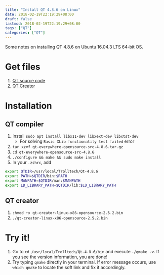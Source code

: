 ```yaml
---
title: "Install QT 4.8.6 on Linux"
date: 2018-02-19T22:19:29+08:00
draft: false
lastmod: 2018-02-19T22:19:29+08:00
tags: ["QT"]
categories: ["QT"]
---
```


Some notes on installing QT 4.8.6 on Ubuntu 16.04.3 LTS 64-bit OS.

<!--more-->

# Get files

1. [QT source code](http://download.qt.io/archive/qt/4.8/4.8.6/qt-everywhere-opensource-src-4.8.6.tar.gz)
2. [QT Creator](http://download.qt.io/archive/qtcreator/2.5/qt-creator-linux-x86_64-opensource-2.5.2.bin)

# Installation

## QT compiler

1. Install `sudo apt install libx11-dev libxext-dev libxtst-dev`
	* For solving `Basic XLib functionality test failed` error
2. `tar xzvf qt-everywhere-opensource-src-4.8.6.tar.gz`
3. `cd qt-everywhere-opensource-src-4.8.6`
4. `./configure && make && sudo make install`
5. In your `.zshrc`, add

```bash
export QTDIR=/usr/local/Trolltech/Qt-4.8.6   
export PATH=$QTDIR/bin:$PATH   
export MANPATH=$QTDIR/man:$MANPATH   
export LD_LIBRARY_PATH=$QTDIR/lib:$LD_LIBRARY_PATH 
```

## QT creator

1. `chmod +x qt-creator-linux-x86-opensource-2.5.2.bin`
2. `./qt-creator-linux-x86-opensource-2.5.2.bin`

# Try it!

1. Go to `cd /usr/local/Trolltech/Qt-4.8.6/bin` and execute `./qmake -v`. If you see the version information, you are done!
3. Try typing `qmake` directly in your terminal. If error message occurs, use `which qmake` to locate the soft link and fix it accordingly.